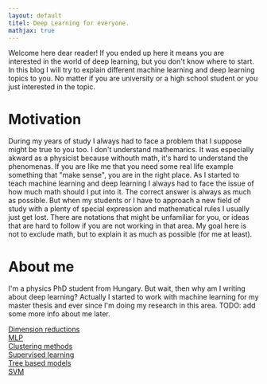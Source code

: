 ```yaml
---
layout: default
titel: Deep Learning for everyone.
mathjax: true
---
```



<script src="https://polyfill.io/v3/polyfill.min.js?features=es6"></script>
<script id="MathJax-script" async
        src="https://cdn.jsdelivr.net/npm/mathjax@3/es5/tex-mml-chtml.js">
</script>
Welcome here dear reader! If you ended up here it means you are interested in the world of deep learning, but you don't know where to start.
In this blog I will try to explain different machine learning and deep learning topics to you. No matter if you are university or a high school student or you just interested in the topic.

# Motivation
During my years of study I always had to face a problem that I suppose might be true to you too. I don't understand mathemarics. It was especially akward as a physicist because withouth math, it's hard to understand the phenomenas. If you are like me that you need some real life example something that "make sense", you are in the right place. As I started to teach machine learning and deep learning I always had to face the issue of how much math should I put into it. The correct answer is always as much as possible. But when my students or I have to approach a new field of study with a plenty of special expression and mathematical rules I usually just get lost. There are notations that might be unfamiliar for you, or ideas that are hard to follow if you are not working in that area. My goal here is not to exclude math, but to explain it as much as possible (for me at least).

# About me
I'm a physics PhD student from Hungary. But wait, then why am I writing about deep learning? Actually I started to work with machine learning for my master thesis and ever since I'm doing my research in this area. TODO: add some more info about me later.


[Dimension reductions](/dim_red/)  
[MLP](/MLP/)  
[Clustering methods](/clustering/)  
[Supervised learning](/suplearn/)  
[Tree based models](/trees/)  
[SVM](/svm/)  
